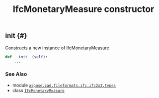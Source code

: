 ﻿---
title: IfcMonetaryMeasure constructor
second_title: Aspose.CAD for Python via .NET API References
description: 
type: docs
weight: 10
url: /python-net/aspose.cad.fileformats.ifc.ifc2x3.types/ifcmonetarymeasure/__init__/
is_root: false
---

## __init__ {#}

Constructs a new instance of IfcMonetaryMeasure



```python
def __init__(self):
    ...
```





### See Also
* module [`aspose.cad.fileformats.ifc.ifc2x3.types`](../../)
* class [`IfcMonetaryMeasure`](/cad/python-net/aspose.cad.fileformats.ifc.ifc2x3.types/ifcmonetarymeasure)
